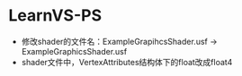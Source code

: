 # LearnVS-PS
* 修改shader的文件名：ExampleGrapihcsShader.usf -> ExampleGraphicsShader.usf
* shader文件中，VertexAttributes结构体下的float改成float4
